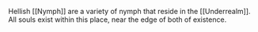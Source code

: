 Hellish [[Nymph]] are a variety of nymph that reside in the [[Underrealm]]. All souls exist within this place, near the edge of both of existence.